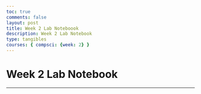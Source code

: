 ```yaml
---
toc: true
comments: false
layout: post
title: Week 2 Lab Noteboook
description: Week 2 Lab Notebook
type: tangibles
courses: { compsci: {week: 2} }
---
```


# Week 2 Lab Notebook

---